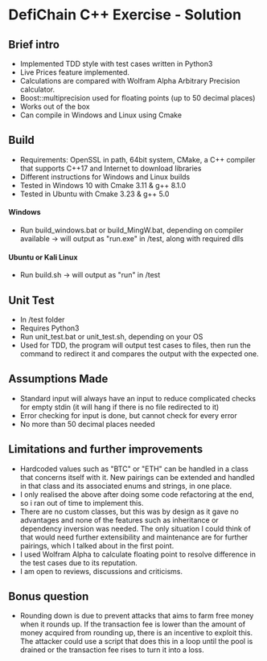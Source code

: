 # DefiChain C++ Exercise - Solution
## Brief intro
- Implemented TDD style with test cases written in Python3
- Live Prices feature implemented. 
- Calculations are compared with Wolfram Alpha Arbitrary Precision calculator.
- Boost::multiprecision used for floating points (up to 50 decimal places)
- Works out of the box
- Can compile in Windows and Linux using Cmake

## Build
- Requirements: OpenSSL in path, 64bit system, CMake,  a C++ compiler that supports C++17 and Internet to download libraries
- Different instructions for Windows and Linux builds
- Tested in Windows 10 with Cmake 3.11 & g++ 8.1.0
- Tested in Ubuntu with Cmake 3.23 & g++ 5.0
#### Windows
- Run build_windows.bat or build_MingW.bat, depending on compiler available -> will output as "run.exe" in /test, along with required dlls
#### Ubuntu or Kali Linux
- Run build.sh -> will output as "run" in /test

                
				
## Unit Test
- In /test folder
- Requires Python3
- Run unit_test.bat or unit_test.sh, depending on your OS
- Used for TDD, the program will output test cases to files, then run the command to redirect it and compares the output with the expected one.

## Assumptions Made
- Standard input will always have an input to reduce complicated checks for empty stdin (it will hang if there is no file redirected to it)
- Error checking for input is done, but cannot check for every error
- No more than 50 decimal places needed

## Limitations and further improvements
- Hardcoded values such as "BTC" or "ETH" can be handled in a class that concerns itself with it. New pairings can be extended and handled in that class and its associated enums and strings, in one place. 
- I only realised the above after doing some code refactoring at the end, so i ran out of time to implement this.
- There are no custom classes, but this was by design as it gave no advantages and none of the features such as inheritance or dependency inversion was needed. The only situation I could think of that would need further extensibility and maintenance are for further pairings, which I talked about in the first point.
- I used Wolfram Alpha to calculate floating point to resolve difference in the test cases due to its reputation. 
- I am open to reviews, discussions and criticisms.

## Bonus question
- Rounding down is due to prevent attacks that aims to farm free money when it rounds up. If the transaction fee is lower than the amount of money acquired from rounding up, there is an incentive to exploit this. The attacker could use a script that does this in a loop until the pool is drained or the transaction fee rises to turn it into a loss.
